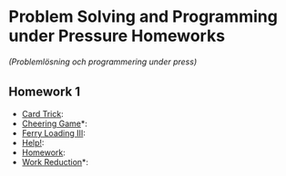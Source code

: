 Problem Solving and Programming under Pressure Homeworks
===

###### (Problemlösning och programmering under press)

## Homework 1

- [Card Trick](https://kth.kattis.com/problems/cardtrick2): _[]()_
- [Cheering Game](https://kth.kattis.com/problems/cheergame)*: _[]()_
- [Ferry Loading III](https://kth.kattis.com/problems/ferryloading3): _[]()_
- [Help!](https://kth.kattis.com/problems/help2): _[]()_
- [Homework](https://kth.kattis.com/problems/homework): _[]()_
- [Work Reduction](https://kth.kattis.com/problems/reduction)*: _[]()_
